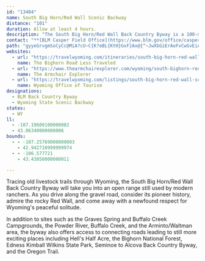 ```yaml
---
id: "13404"
name: South Big Horn/Red Wall Scenic Backway
distance: "101"
duration: Allow at least 4 hours.
description: "The South Big Horn/Red Wall Back Country Byway is a 100-mile mostly gravel road that traverses the antelope-dotted prairies northwest of Casper travels up into the Big Horn Mountains, and drops back onto the prairie."
contact: "**[BLM Casper Field Office](https://www.blm.gov/office/casper-field-office)**                                     \r\n2987 Prospector Drive                                             \r\nCasper, WY 82604                                                   \r\n307-261-7600                                                          \r\nFax: 307-261-7587                                                       "
path: "gyyeGrvgmSoCyCc@MiA?cU~C{K?eBL{KtH}GxF}Ax@{^~JwXbGiErAoFvCwGvEiAb@iPfAuc@xBmGfAeOlBeNi@qT_@uRy@gICeK~AkBj@gj@~XmCjAyTbRcP`WiTjS{EdFmr@pq@{KrL}E`GyPjXy@v@eGfDg[pSe@PiDrBwWhQkK`F}WzN_FzDuI`Fwi@~ScD`FmDfEo@XgCLyFMsSKsAMgW_Du`@{Dw\\}DmRmBuc@sDetAwD}d@sGk^sFyDy@sC_AmCsAsFeFkFsFwIcLoBqDaJeMgBeB_DeCyAs@gEyAoQ{CyQqDmBOiCe@sAc@yAmAsB{BoBeCmB_EuBsEq@iCQkBEaDT}b@OiESmCi@iBk@s@cBM}@Fu@TuL|J}EvBkCn@qDDkFSoCY_AYwGk@aAD}L~AqCXe@C_DYiMiEmHsC}EsAkWuIqK_EiCcBsDiBmC_A}AM_CLkOrCcEKyCk@mBm@wCeBwFuF_EuEq@_BMe@g@eEsCq[mAeBka@wHg|@q_@wDaCuBqCs@aC}DiQoD{MiCiScBoLy@mFaAaFmIuX_AyBcAgBcDaCwK}FiOiFmF_EsAm@}FkAgI_DqFuDcIsAsA_@oOmJoAYsBGiAh@yAhAg@Fy@YiAuAoEyG_@_AmAaGy@sCk@y@eEyDgJ}Re@cBaG_Oa@wC?mCn@aHDgAI_AsA{FiB}DyBgDo@uCGcAH{B`BgSIcI_@kBaAyCe@y@_C_BiBgCg@Uy@EyCZeM|@}DqAyD_A}F{@iG{FkA}AgM{a@aE{KwEmNeBeEsCiFm@qB{@oDaJyj@k@gEJeDn@aFbB_GpGuLj@yA`AuFLgCQsHYyCo@eEgBuDmGiKiBaFwGaXiDoJkW}|@{^mdBwI_c@qGqa@}Jup@qA_E{@mBy@sAyTkUi@_@wE}AsCkCoEeHsNuSi@cAYoA[_HOcJYwE_@sCmDiRaJ_[yAeGmA{HsBaa@_@}Yo@gLsBiNsBuKgDuNiBmFcD_GoDaFaAaAeAk@aEyAoDwB{F}EsGwDcHgFgDgBsC_AwBYsK`@}D[qHgAsBw@wBsAoAeA}DcHcBmEk@eA}@_CcA_Fq@uBkFgJ_A_AcBkAgX_PcGgGiv@w{@eLmN_CeDoAuDwEaWw@{FB_BN_BdKyd@bBiGrMw]`Pyf@rBgH~@sEf@}FfB_P`G}l@^eBhBuEb@sB?_Ac@cC_AcIIsDLsCfAsHfBiIbBeGhEiJn@aAlD_EzFeE`Ae@`AMzTJpEKbBSn@Yb@i@p@mA`A{DnA{Kn@yB^eAb@m@xBmCfDkD`AcC`A_Gh@yBt@_C~BoFdLcUhAwD|BiKhFoNjA{BbHaJfKaM~MyOfD}ChCeDt@qAlJwZx@{BhAsBnK{PnAeA~@a@fBYbACvHj@hBAbEqA`JgDlCwBnA{AlEsLfFoOxA}FfC_OjAoEjEsIhAyC~CiKv@gD]sGqCk\\{@uEyEmQmEwQm@_EcBcTyBsL?{F`Ds^nBuOt@sCvA_Ej@sBXsBAyBQuD{Fqa@a@gGIqDHmEx@qTlA_YNyFKkB[gB[mAwBgDk@kBOeAEmA?oIDsBTkARe@nAaBpGgFfBkB`@m@fBgE`@q@`N{Q`EmGrAmDx@mDXaE@gK_BiHgKe]g@_DWeEDiDx@sNX{Bh@aKj@iYh@us@?mIRcEx@gIh@mDj@}B~B}Fh@oAr@{@|AqAlCo@|HmCzHyEfJsHhEmHzHcXpKme@vAqM~BmLTy@lAeB~AsArA{Aj@wAv@sFZmDPe@V_@|BgAlB_@`BJzDlAvJz@zKTbDe@bAy@Zy@\\_BDeBEmA_@kAmEiIi@yB[aCQiCfAcP?oAYkC_C}LQqCk@{l@h@aJ`Luj@RsB~QsXnD}DlBiAnMcFxCyBhBmBjFyHnd@or@`H}J~@kAn@e@pEsCxDaDhBkD~D}O`DmNbA{Ax@Y~AQnMjA|FWxAYp]}K`W_GpM_CnPoBzOiA|DDnJl@~AGbAQbVaGlCgA~C_BzHeGbCuAnCyA`GaCxcAo[dD_Ald@iHzYqFn@S~@o@hA_C~@sClCyJ~Mii@~@kD~@sBlAsArCmAhCi@hEa@`I_BfBe@tJuDlLsG|DeE~DuFnFgI|NiS|C_FjBcEbFmP~Ky_@jCaIhBaDfEeElBmAfImElIaElDwB`FaCxCmB|BsB~KgMlBuDpAsEhC{LnAeE|AuC|CyDrCeCnAy@nDqAlEiApCmA|DyDxEaJlBmB|B_BbFsBnC_Ah`@aQzLsC~LaBtMk@bH}@|Cy@hKcH`c@oVxBg@bBSrBCxCNvFlAx@D|@b@hEvArd@|MlE|And@jQbEjBlC~@lPrC~BDbBInB_@bCaAxAaAtOaOfFmDrAe@hXeE~a@oFfEqAlAs@nBaBh@m@fJsLrCaDhC{D`CeEjAqCdKeWbDmFpJiMvDmEhDsCrBcA|Bm@bBMvF^vYlFpZfGpJd@blAcAbu@UfITpMPhx@~A`EGn_@gE|EeAbGkDrBy@vUeCxCMrFPxUxBlQ`Et^tJrBV~Cz@dJfCfHdDrj@bYlH`ExHzE~d@|`@`RtO~H`FrWfLrqCzoArc@tRfi@nVnDt@fDVvCQf_AgOjOuBdUqDjYcFro@mKvFk@vISbjAA|EKrSRnu@SlU@vJJ"
websites:
  - url: "https://travelwyoming.com/itineraries/south-big-horn-red-wall-back-country-byway/"
    name: The Bighorn Road Less Traveled
  - url: "https://www.thearmchairexplorer.com/wyoming/south-bighorn-redwall-scenic-backway.php"
    name: The Armchair Explorer
  - url: "https://travelwyoming.com/listings/south-big-horn-red-wall-scenic-backway/"
    name: Wyoming Office of Tourism
designations:
  - BLM Back Country Byway
  - Wyoming State Scenic Backway
states:
  - WY
ll:
  - -107.19609100000002
  - 43.06340000000006
bounds:
  - - -107.25769000000003
    - 42.942710999999974
  - - -106.577721
    - 43.43050000000011

---
```


<p>Tracing old livestock trails through Wyoming, the South Big Horn/Red Wall Back Country Byway will take you into an open range still used by modern ranchers. As you drive along the gravel road, consider its pioneer history, admire the rocky Red Wall, and come away with a newfound respect for Wyoming's peaceful solitude.</p>

<p>In addition to sites such as the Graves Spring and Buffalo Creek Campgrounds, the Powder River, Buffalo Creek, and the Arminto/Waltman area, the byway also offers access to connecting roads leading to still more exciting places including Hell's Half Acre, the Bighorn National Forest, Edness Kimball Wilkins State Park, Seminoe to Alcova Back Country Byway, and the Oregon Trail.</p>

